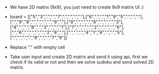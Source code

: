 - We have 2D matrix (9x9), you just need to create 9x9 matrix UI :)
- board = [["5","3",".",".","7",".",".",".","."],["6",".",".","1","9","5",".",".","."],[".","9","8",".",".",".",".","6","."],["8",".",".",".","6",".",".",".","3"],["4",".",".","8",".","3",".",".","1"],["7",".",".",".","2",".",".",".","6"],[".","6",".",".",".",".","2","8","."],[".",".",".","4","1","9",".",".","5"],[".",".",".",".","8",".",".","7","9"]]
- Replace "." with empty cell

- Take user input and create 2D matrix and send it using api, first we check if its valid or not and then we solve sudoku and send solved 2D matrix.
